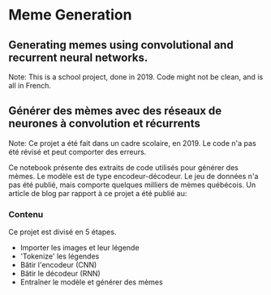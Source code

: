 # Meme Generation
## Generating memes using convolutional and recurrent neural networks.
Note: This is a school project, done in 2019. Code might not be clean, and is all in French.
## Générer des mèmes avec des réseaux de neurones à convolution et récurrents
Note: Ce projet a été fait dans un cadre scolaire, en 2019. Le code n'a pas été révisé et peut comporter des erreurs.

Ce notebook présente des extraits de code utilisés pour générer des mèmes. Le modèle est de type encodeur-décodeur. Le jeu de données n'a pas été publié, mais comporte quelques milliers de mèmes québécois.
Un article de blog par rapport à ce projet a été publié au: 
### Contenu
Ce projet est divisé en 5 étapes.
- Importer les images et leur légende
- 'Tokenize' les légendes
- Bâtir l'encodeur (CNN)
- Bâtir le décodeur (RNN)
- Entraîner le modèle et générer des mèmes




